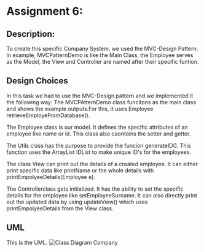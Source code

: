 # Assignment 6:
## Description:



To create this specific Company System, we used the MVC-Design Pattern. In example, MVCPatternDemo is like the Main Class, the Employee serves as the Model, the View and Controller are named after their specific funtion.

## Design Choices
In this task we had to use the MVC-Design pattern and we implemented it the following way: The MVCPAtternDemo class funcitons as the main class and shows the example outputs.For this, it uses Employee retrieveEmployeFromDatabase().

The Employee class is our model. It defines the specific attributes of an employee like name or id. This class also caontains the setter and getter.

The Utils class has the purpose to provide the funcion generateID(). This function uses the ArrayList<Integer> IDList to make unique ID's for the employees.

The class View can print out the details of a created employee. It can either print specific data like printName or the whole details with printEmpolyeeDetails(Employee e).

The Controllerclass gets initialized. It has the ability to set the specific details for the employee like setEmployeeSurname. It can also directly print out the updated data by using updateView() which uses printEmpolyeeDetails from the View class. 

## UML
This is the UML.
![Class Diagram Company](https://github.com/HuberNicolas/swc-group38/blob/master/SoftCon2020_Assignment_6/CompanySystem/UML/UML.png "Class Diagram Company System")




